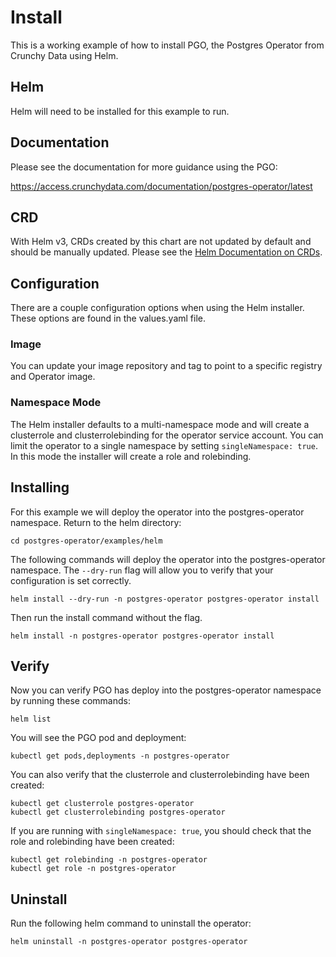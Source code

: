 # Install

This is a working example of how to install PGO, the Postgres Operator from Crunchy Data using Helm.

## Helm
Helm will need to be installed for this example to run.

## Documentation
Please see the documentation for more guidance using the PGO:

https://access.crunchydata.com/documentation/postgres-operator/latest

## CRD
With Helm v3, CRDs created by this chart are not updated by default and should be manually updated. Please see the [Helm Documentation on CRDs](https://helm.sh/docs/chart_best_practices/custom_resource_definitions).

## Configuration
There are a couple configuration options when using the Helm installer. These options are found in the values.yaml file.
### Image
You can update your image repository and tag to point to a specific registry and Operator image.

### Namespace Mode
The Helm installer defaults to a multi-namespace mode and will create a clusterrole and clusterrolebinding for the operator service account. You can limit the operator to a single namespace by setting `singleNamespace: true`. In this mode the installer will create a role and rolebinding.

## Installing
For this example we will deploy the operator into the postgres-operator namespace. Return to the helm directory:
```
cd postgres-operator/examples/helm
```

The following commands will deploy the operator into the postgres-operator namespace. The `--dry-run` flag will allow you to verify that your configuration is set correctly. 
```
helm install --dry-run -n postgres-operator postgres-operator install
```

Then run the install command without the flag.
```
helm install -n postgres-operator postgres-operator install
```

## Verify
Now you can verify PGO has deploy into the postgres-operator namespace by running these commands:

```
helm list
```

You will see the PGO pod and deployment:
```
kubectl get pods,deployments -n postgres-operator
```

You can also verify that the clusterrole and clusterrolebinding have been created:
```
kubectl get clusterrole postgres-operator
kubectl get clusterrolebinding postgres-operator
```

If you are running with `singleNamespace: true`, you should check that the role and rolebinding have been created:
```
kubectl get rolebinding -n postgres-operator
kubectl get role -n postgres-operator
```

## Uninstall
Run the following helm command to uninstall the operator:

```
helm uninstall -n postgres-operator postgres-operator
```
